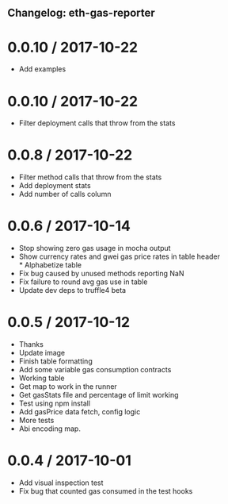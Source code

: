 ## Changelog: eth-gas-reporter

0.0.10 / 2017-10-22
==================

  * Add examples

0.0.10 / 2017-10-22
==================

  * Filter deployment calls that throw from the stats

0.0.8 / 2017-10-22
=================

  * Filter method calls that throw from the stats
  * Add deployment stats
  * Add number of calls column

0.0.6 / 2017-10-14
================

  * Stop showing zero gas usage in mocha output
  * Show currency rates and gwei gas price rates in table header
  * Alphabetize table
  * Fix bug caused by unused methods reporting NaN
  * Fix failure to round avg gas use in table
  * Update dev deps to truffle4 beta

0.0.5 / 2017-10-12
=================

  * Thanks
  * Update image
  * Finish table formatting
  * Add some variable gas consumption contracts
  * Working table
  * Get map to work in the runner
  * Get gasStats file and percentage of limit working
  * Test using npm install
  * Add gasPrice data fetch, config logic
  * More tests
  * Abi encoding map.

0.0.4 / 2017-10-01
==================

  * Add visual inspection test
  * Fix bug that counted gas consumed in the test hooks
